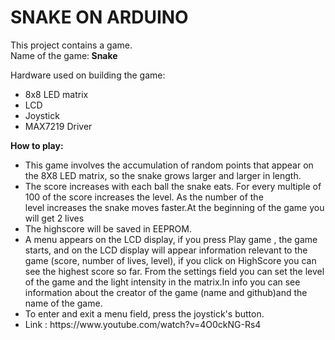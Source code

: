 <h1>SNAKE ON ARDUINO </h1>


<p>This project contains a game.<br>
   Name of the game:<b> Snake </b>
 </p>


<p>Hardware used on building the game:
   <ul>
      <li>8x8 LED matrix</li>
      <li>LCD</li>
      <li>Joystick</li>
      <li>MAX7219 Driver</li>
   </ul>
</p>
 
 <p><b>How to play:</b>
   <ul>
       <li>This game involves the accumulation of random points that appear on the 8X8 LED matrix, so the snake grows larger and larger in length.</li>
       <li>The score increases with each ball the snake eats. For every multiple of 100 of the score increases the level. As the number of the</li>
  level increases the snake moves faster.At the beginning of the game you will get 2 lives
      <li>The highscore will be saved in EEPROM.</li>
       <li>A menu appears on the LCD display, if you press Play game , the game starts, and on the LCD display will appear information relevant to the game (score, number of lives, level), if you click on HighScore you can see the highest score so far. From the settings field you can set the level of the game and the light intensity in the matrix.In info you can see information about the creator of the game (name and github)and the name of the game.</li>
      <li>To enter and exit a menu field, press the joystick's button.</li>
      <li>Link : https://www.youtube.com/watch?v=4O0ckNG-Rs4</li>

